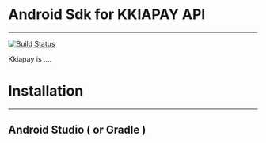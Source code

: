 # Android Sdk for KKIAPAY API
----------------------------------------------------------------------------------------------------

[![Build Status](https://travis-ci.org/kkiapay/android-sdk.svg?branch=master)](https://travis-ci.org/kkiapay/android-sdk)

Kkiapay is ....


# Installation
----------------------------------------------------------------------------------------------------

## Android Studio ( or Gradle )